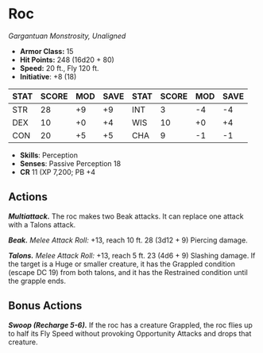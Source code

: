 # Roc

*Gargantuan Monstrosity, Unaligned*

- **Armor Class:** 15
- **Hit Points:** 248 (16d20 + 80)
- **Speed:** 20 ft., Fly 120 ft.
- **Initiative**: +8 (18)

|STAT|SCORE|MOD|SAVE|STAT|SCORE|MOD|SAVE|
| --- | --- | --- | ---- |---| --- | --- | ---- |
| STR | 28 | +9 | +9 | INT | 3 | -4 | -4 |
| DEX | 10 | +0 | +4 | WIS | 10 | +0 | +4 |
| CON | 20 | +5 | +5 | CHA | 9 | -1 | -1 |

- **Skills**: Perception
- **Senses**: Passive Perception 18
- **CR** 11 (XP 7,200; PB +4

## Actions

***Multiattack.*** The roc makes two Beak attacks. It can replace one attack with a Talons attack.

***Beak.*** *Melee Attack Roll:* +13, reach 10 ft. 28 (3d12 + 9) Piercing damage.

***Talons.*** *Melee Attack Roll:* +13, reach 5 ft. 23 (4d6 + 9) Slashing damage. If the target is a Huge or smaller creature, it has the Grappled condition (escape DC 19) from both talons, and it has the Restrained condition until the grapple ends.


## Bonus Actions

***Swoop (Recharge 5-6).*** If the roc has a creature Grappled, the roc flies up to half its Fly Speed without provoking Opportunity Attacks and drops that creature.

